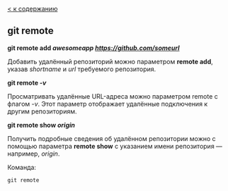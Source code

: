 [< к содержанию](./readme.md)

## git remote

**git remote add *awesomeapp https://github.com/someurl***

Добавить удалённый репозиторий можно параметром **remote add**, указав *shortname* и *url* требуемого репозитория.

**git remote *-v***

Просматривать удалённые URL-адреса можно параметром remote с флагом -*v*. Этот параметр отображает удалённые подключения к другим репозиториям.

**git remote show *origin***

Получить подробные сведения об удалённом репозитории можно с помощью параметра **remote show** с указанием имени репозитория — например, *origin*.

Команда:

```bash=
git remote
```